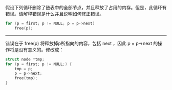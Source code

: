 假设下列循环删除了链表中的全部节点，并且释放了占用的内存。但是，此循环有错误。请解释错误是什么并且说明如何修正错误。

```c
for (p = first; p != NULL; p = p->next)
    free(p);
```

---

错误在于 free(p) 将释放掉p所指向的内容，包括 next ，因此 p = p->next 的操作将是没有意义的。修改成：

```c
struct node *tmp;
for (p = first; p != NULL;) {
    tmp = p;
    p = p->next;
    free(tmp);
}
```